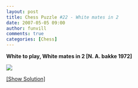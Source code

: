 ```yaml
---
layout: post
title: Chess Puzzle #22 - White mates in 2
date: 2007-05-05 09:00
author: funvill
comments: true
categories: [Chess]
---
```

<strong>White to play, White mates in 2 [N. A. bakke 1972]</strong>

<img src="http://www.abluestar.com/scripts/chess_image.php?ff=5K2/1P1R4/P1kN4/7R/8/8/8/8" />

<!--more-->
<a href="javascript:ReverseContentDisplay('chess_solution')">[Show Solution]</a>
<p id="chess_solution" style="clear: both; padding: 5px; display: none">1. b8N Kb6 2. Rb5 mate....</p>
